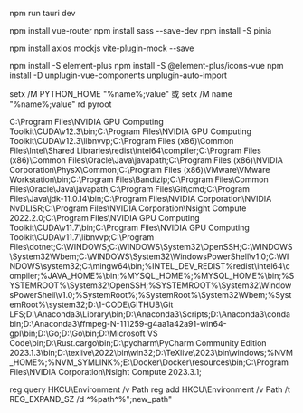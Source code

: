 npm run tauri dev

npm install vue-router
npm install sass --save-dev
npm install -S pinia

npm install axios mockjs vite-plugin-mock --save

npm install -S element-plus
npm install -S @element-plus/icons-vue
npm install -D unplugin-vue-components unplugin-auto-import

setx /M PYTHON_HOME "%name%;value" 或 setx /M name "%name%;value"
rd pyroot

C:\Program Files\NVIDIA GPU Computing Toolkit\CUDA\v12.3\bin;C:\Program Files\NVIDIA GPU Computing Toolkit\CUDA\v12.3\libnvvp;C:\Program Files (x86)\Common Files\Intel\Shared Libraries\redist\intel64\compiler;C:\Program Files (x86)\Common Files\Oracle\Java\javapath;C:\Program Files (x86)\NVIDIA Corporation\PhysX\Common;C:\Program Files (x86)\VMware\VMware Workstation\bin;C:\Program Files\Bandizip;C:\Program Files\Common Files\Oracle\Java\javapath;C:\Program Files\Git\cmd;C:\Program Files\Java\jdk-11.0.14\bin;C:\Program Files\NVIDIA Corporation\NVIDIA NvDLISR;C:\Program Files\NVIDIA Corporation\Nsight Compute 2022.2.0;C:\Program Files\NVIDIA GPU Computing Toolkit\CUDA\v11.7\bin;C:\Program Files\NVIDIA GPU Computing Toolkit\CUDA\v11.7\libnvvp;C:\Program Files\dotnet;C:\WINDOWS;C:\WINDOWS\System32\OpenSSH;C:\WINDOWS\System32\Wbem;C:\WINDOWS\System32\WindowsPowerShell\v1.0;C:\WINDOWS\system32;C:\mingw64\bin;%INTEL_DEV_REDIST%redist\intel64\compiler;%JAVA_HOME%\bin;%MYSQL_HOME%;%MYSQL_HOME%\bin;%SYSTEMROOT%\System32\OpenSSH\;%SYSTEMROOT%\System32\WindowsPowerShell\v1.0\;%SystemRoot%;%SystemRoot%\System32\Wbem;%SystemRoot%\system32;D:\1-CODE\GITHUB\Git LFS;D:\Anaconda3\Library\bin;D:\Anaconda3\Scripts;D:\Anaconda3\condabin;D:\Anaconda3\ffmpeg-N-111259-g4aa1a42a91-win64-gpl\bin;D:\Go;D:\Go\bin;D:\Microsoft VS Code\bin;D:\Rust\.cargo\bin;D:\pycharm\PyCharm Community Edition 2023.1.3\bin;D:\texlive\2022\bin\win32;D:\TeXlive\2023\bin\windows;%NVM_HOME%;%NVM_SYMLINK%;E:\Docker\Docker\resources\bin;C:\Program Files\NVIDIA Corporation\Nsight Compute 2023.3.1\;

reg query HKCU\Environment /v Path
reg add HKCU\Environment /v Path /t REG_EXPAND_SZ /d ^%path^%";new_path"

